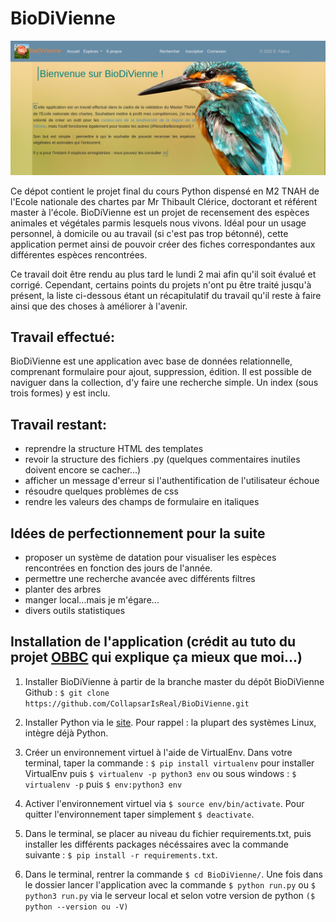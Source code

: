 # BioDiVienne

![image accueil du site](https://github.com/CollapsarIsReal/BioDiVienne/blob/master/biodivienne/static/images/accueil.png "accueil")

Ce dépot contient le projet final du cours Python dispensé en M2 TNAH de l'Ecole nationale des chartes par Mr Thibault Clérice, doctorant et référent master à l'école.
BioDiVienne est un projet de recensement des espèces animales et végétales parmis lesquels nous vivons. Idéal pour un usage personnel, à domicile ou au travail (si c'est pas trop bétonné), cette application permet ainsi de pouvoir créer des fiches correspondantes aux différentes espèces rencontrées.

Ce travail doit être rendu au plus tard le lundi 2 mai afin qu'il soit évalué et corrigé.
Cependant, certains points du projets n'ont pu être traité jusqu'à présent, la liste ci-dessous étant un récapitulatif du travail qu'il reste à faire ainsi que des choses à améliorer à l'avenir.

## Travail effectué:
BioDiVienne est une application avec base de données relationnelle, comprenant formulaire pour ajout, suppression, édition. Il est possible de naviguer dans la collection, d'y faire une recherche simple. Un index (sous trois formes) y est inclu.

## Travail restant:

* reprendre la structure HTML des templates
* revoir la structure des fichiers .py (quelques commentaires inutiles doivent encore se cacher...)
* afficher un message d'erreur si l'authentification de l'utilisateur échoue
* résoudre quelques problèmes de css
* rendre les valeurs des champs de formulaire en italiques

## Idées de perfectionnement pour la suite

* proposer un système de datation pour visualiser les espèces rencontrées en fonction des jours de l'année.
* permettre une recherche avancée avec différents filtres
* planter des arbres
* manger local...mais je m'égare...
* divers outils statistiques

## Installation de l'application (crédit au tuto du projet [OBBC](https://github.com/Chartes-TNAH/projet_OBBC_AppPy) qui explique ça mieux que moi...)

1. Installer BioDiVienne à partir de la branche master du dépôt BioDiVienne Github :
`$ git clone https://github.com/CollapsarIsReal/BioDiVienne.git `

2. Installer Python via le [site](https://www.python.org/downloads/). Pour rappel : la plupart des systèmes Linux, intègre déjà Python.

3. Créer un environnement virtuel à l'aide de VirtualEnv. Dans votre terminal, taper la commande : `$ pip install virtualenv` pour installer VirtualEnv puis `$ virtualenv -p python3 env` ou sous windows : `$ virtualenv -p` puis `$ env:python3 env`

4. Activer l'environnement virtuel via `$ source env/bin/activate`. Pour quitter l'environnement taper simplement `$ deactivate`.

5. Dans le terminal, se placer au niveau du fichier requirements.txt, puis installer les différents packages nécéssaires avec la commande suivante : `$ pip install -r requirements.txt`.

6. Dans le terminal, rentrer la commande `$ cd BioDiVienne/`. Une fois dans le dossier lancer l'application avec la commande `$ python run.py` ou `$ python3 run.py` via le serveur local et selon votre version de python `($ python --version ou -V)`
